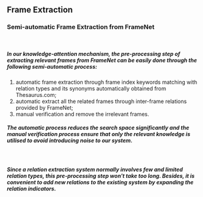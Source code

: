 ## Frame Extraction

### Semi-automatic Frame Extraction from FrameNet 
<br/>

##### In our knowledge-attention mechanism, the pre-processing step of extracting relevant frames from FrameNet can be easily done through the following semi-automatic process:
1. automatic frame extraction through frame index keywords matching with relation types and its synonyms automatically obtained from Thesaurus.com;
2. automatic extract all the related frames through inter-frame relations provided by FrameNet;
3. manual verification and remove the irrelevant frames. 

##### The automatic process reduces the search space significantly and the manual verification process ensure that only the relevant knowledge is utilised to avoid introducing noise to our system.
<br/>

##### Since a relation extraction system normally involves few and limited relation types,  this pre-processing step won't take too long. Besides, it is convenient to add new relations to the existing system by expanding the relation indicators.
